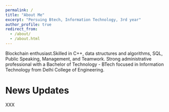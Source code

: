 ```yaml
---
permalink: /
title: "About Me"
excerpt: "Persuing Btech, Information Technology, 3rd year"
author_profile: true
redirect_from: 
  - /about/
  - /about.html
---
```

Blockchain enthusiast.Skilled in C++, data structures and algorithms, SQL, Public Speaking, Management, and Teamwork. Strong administrative professional with a Bachelor of Technology - BTech focused in Information Technology from Delhi College of Engineering. 


News Updates
======
XXX

